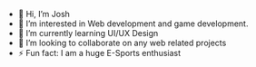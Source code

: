 - 👋 Hi, I’m Josh 
- 👀 I’m interested in Web development and game development.
- 🌱 I’m currently learning UI/UX Design
- 💞️ I’m looking to collaborate on any web related projects
- ⚡ Fun fact: I am a huge E-Sports enthusiast

